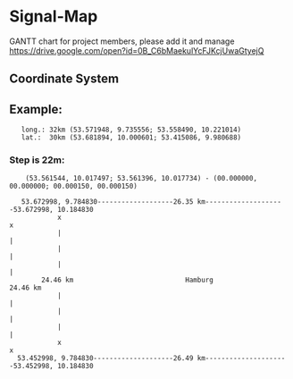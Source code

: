 # Signal-Map
GANTT chart for project members, please add it and manage
https://drive.google.com/open?id=0B_C6bMaekulYcFJKcjUwaGtyejQ



## Coordinate System

## Example:
       long.: 32km (53.571948, 9.735556; 53.558490, 10.221014)
       lat.:  30km (53.681894, 10.000601; 53.415086, 9.980688)
    
    
### Step is 22m:
        (53.561544, 10.017497; 53.561396, 10.017734) - (00.000000, 00.000000; 00.000150, 00.000150)
    
       53.672998, 9.784830-------------------26.35 km--------------------53.672998, 10.184830
            	x	                                        						x
	            |                                       							|
	            |                                       							|
	            |                                       							|
            24.46 km          		        	Hamburg     		             24.46 km
	            |                                       							|
                |                                       							|
                |                                       							|              
	            x							                                        x
      53.452998, 9.784830--------------------26.49 km---------------------53.452998, 10.184830
